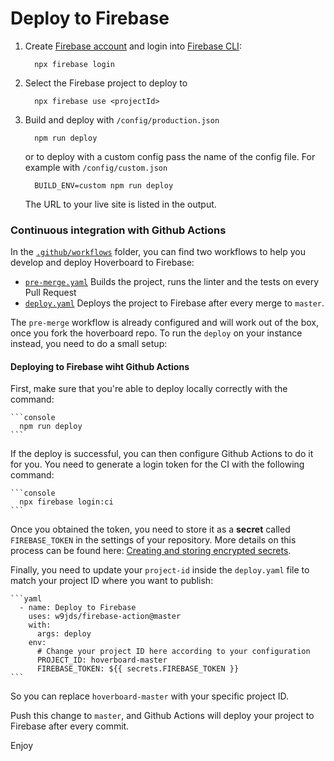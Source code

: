 # Deploy to Firebase

1.  Create [Firebase account](https://console.firebase.google.com) and login into [Firebase CLI](https://firebase.google.com/docs/cli/):

    ```console
      npx firebase login
    ```

1.  Select the Firebase project to deploy to

    ```console
      npx firebase use <projectId>
    ```

1.  Build and deploy with `/config/production.json`

    ```console
      npm run deploy
    ```

    or to deploy with a custom config pass the name of the config file. For example with `/config/custom.json`

    ```console
      BUILD_ENV=custom npm run deploy
    ```

    The URL to your live site is listed in the output.

### Continuous integration with Github Actions

In the [`.github/workflows`](.github/workflows) folder, you can find two workflows to help you develop and deploy Hoverboard to Firebase:

* [`pre-merge.yaml`](.github/workflows/pre-merge.yaml) Builds the project, runs the linter and the tests on every Pull Request
* [`deploy.yaml`](.github/workflows/deploy.yaml) Deploys the project to Firebase after every merge to `master`.

The `pre-merge` workflow is already configured and will work out of the box, once you fork the hoverboard repo.
To run the `deploy` on your instance instead, you need to do a small setup:

#### Deploying to Firebase wiht Github Actions

First, make sure that you're able to deploy locally correctly with the command:

    ```console
      npm run deploy
    ```

If the deploy is successful, you can then configure Github Actions to do it for you.
You need to generate a login token for the CI with the following command:

    ```console
      npx firebase login:ci
    ```

Once you obtained the token, you need to store it as a **secret** called `FIREBASE_TOKEN` in the settings of your repository.
More details on this process can be found here: [Creating and storing encrypted secrets](https://help.github.com/en/actions/configuring-and-managing-workflows/creating-and-storing-encrypted-secrets).

Finally, you need to update your `project-id` inside the `deploy.yaml` file to match your project ID where you want to publish:
 
    ```yaml
      - name: Deploy to Firebase
        uses: w9jds/firebase-action@master
        with:
          args: deploy
        env:
          # Change your project ID here according to your configuration
          PROJECT_ID: hoverboard-master
          FIREBASE_TOKEN: ${{ secrets.FIREBASE_TOKEN }}
    ```
    
So you can replace `hoverboard-master` with your specific project ID.

Push this change to `master`, and Github Actions will deploy your project to Firebase after every commit.

Enjoy
